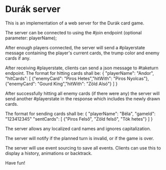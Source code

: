 # Durák server
This is an implementation of a web server for the Durák card game.


The server can be connected to using the #join endpoint (optional parameter: playerName);


After enough players connected, the server will send a #playerstate message containing
the player's current cards, the trump color and enemy cards if any.


After receiving #playerstate, clients can send a json message to #taketurn endpoint.
The format for hitting cards shall be:
{
    "playerName": "Andor",
    "hitCards": [
        {"enemyCard": "Piros Hetes","hitWith": "Piros Nyolcas"},
        {"enemyCard": "Gourd King","hitWith": "Zöld Alsó"}
    ]
}


After successfully hitting all enemy cards (if there were any) the server will send another #playerstate
in the response which includes the newly drawn cards.


The format for sending cards shall be:
{
"playerName": "Béla",
"gameId": "123412345"
"sentCards": [
{"Piros Felső", "Zöld felső", "Tök hetes"}
]
}

The server allows any localized card names and ignores capitalization.


The server will notify if the planned turn is invalid, or if the game is over.


The server will use event sourcing to save all events. Clients can use this to display a history, animations or backtrack.


Have fun!